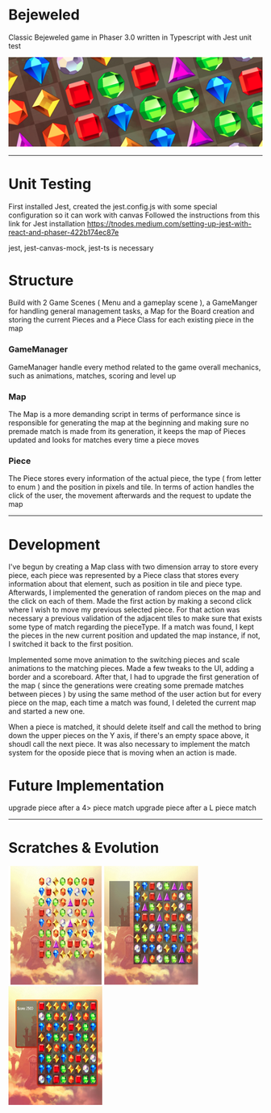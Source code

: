 # Bejeweled
Classic Bejeweled game in Phaser 3.0 written in Typescript with Jest unit test




<p align="center">
  <img src='https://github.com/AfonsoCFonseca/Bejeweled-Game/blob/master/screenshots/ImageBorderGithub.png'>
</p>


---------------------------------------------------------------
# Unit Testing
First installed Jest, created the jest.config.js with some special configuration so it can work with canvas
Followed the instructions from this link for Jest installation
https://tnodes.medium.com/setting-up-jest-with-react-and-phaser-422b174ec87e

jest, jest-canvas-mock, jest-ts is necessary

# Structure
Build with 2 Game Scenes ( Menu and a gameplay scene ), a GameManger for handling general management tasks, a Map for the Board creation and storing the current Pieces and a Piece Class for each existing piece in the map

### GameManager ###
GameManager handle every method related to the game overall mechanics, such as animations, matches, scoring and level up

### Map ###
The Map is a more demanding script in terms of performance since is responsible for generating the map at the beginning and making sure no premade match is made from its generation, it keeps the map of Pieces updated and looks for matches every time a piece moves 

### Piece ###
The Piece stores every information of the actual piece, the type ( from letter to enum ) and the position in pixels and tile. In terms of action handles the click of the user, the movement afterwards and the request to update the map 


---------------------------------------------------------------
# Development
I've begun by creating a Map class with two dimension array to store every piece, each piece was represented by a Piece class that stores every information about that element, such as position in tile and piece type.
Afterwards, I implemented the generation of random pieces on the map and the click on each of them.
Made the first action by making a second click where I wish to move my previous selected piece. For that action was necessary a previous validation of the adjacent tiles to make sure that exists some type of match regarding the pieceType. If a match was found, I kept the pieces in the new current position and updated the map instance, if not, I switched it back to the first position.

Implemented some move animation to the switching pieces and scale animations to the matching pieces. Made a few tweaks to the UI, adding a border and a scoreboard.
After that, I had to upgrade the first generation of the map ( since the generations were creating some premade matches between pieces ) by using the same method of the user action but for every piece on the map, each time a match was found, I deleted the current map and started a new one.

When a piece is matched, it should delete itself and call the method to bring down the upper pieces on the Y axis, if there's an empty space above, it shoudl call the next piece.
It was also necessary to implement the match system for the oposide piece that is moving when an action is made.

# Future Implementation
upgrade piece after a 4> piece match
upgrade piece after a L piece match

---------------------------------------------------------------
# Scratches & Evolution

 <p float="left">
   <img width="186" height="235" src='https://github.com/AfonsoCFonseca/Bejeweled-Game/blob/main/screenshots/24_12.png' >
   <img width="186" height="235" src='https://github.com/AfonsoCFonseca/Bejeweled-Game/blob/main/screenshots/26_12.png' >
   <img width="186" height="235" src='https://github.com/AfonsoCFonseca/Bejeweled-Game/blob/main/screenshots/26_12_2.png' >
 </p>
